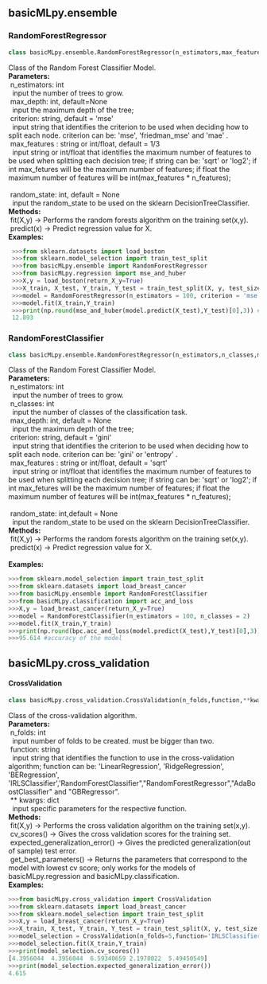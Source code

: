 ## basicMLpy.ensemble
### RandomForestRegressor
 ```python
 class basicMLpy.ensemble.RandomForestRegressor(n_estimators,max_features =1/3,max_depth=None,criterion='mse',random_state=None)
 ```
 Class of the Random Forest Classifier Model.<br />
 **Parameters:**<br /> 
            &nbsp;n_estimators: int<br />
                &nbsp;&nbsp;input the number of trees to grow.<br />
            &nbsp;max_depth: int, default=None<br />
                &nbsp;&nbsp;input the maximum depth of the tree; <br />
            &nbsp;criterion: string, default = 'mse'<br />
                &nbsp;&nbsp;input string that identifies the criterion to be used when deciding how to split each node. criterion can be: 'mse', 'friedman_mse' and 'mae' .<br />
            &nbsp;max_features : string or int/float, default = 1/3<br />
                &nbsp;&nbsp;input string or int/float that identifies the maximum number of features to be used when splitting each decision tree; if string can be: 'sqrt' or 'log2'; if int max_fetures will be the maximum number of features; if float the maximum number of features will be int(max_features * n_features);<br />             
            &nbsp;random_state: int, default = None<br />
                &nbsp;&nbsp;input the random_state to be used on the sklearn DecisionTreeClassifier.<br /> 
**Methods:**<br />
        &nbsp;fit(X,y) -> Performs the random forests algorithm on the training set(x,y).<br />
        &nbsp;predict(x) -> Predict regression value for X.<br />
 **Examples:**
 ```python
  >>>from sklearn.datasets import load_boston
  >>>from sklearn.model_selection import train_test_split
  >>>from basicMLpy.ensemble import RandomForestRegressor
  >>>from basicMLpy.regression import mse_and_huber
  >>>X,y = load_boston(return_X_y=True)
  >>>X_train, X_test, Y_train, Y_test = train_test_split(X, y, test_size = 0.2, random_state=5) 
  >>>model = RandomForestRegressor(n_estimators = 100, criterion = 'mse', max_features = 1/3)
  >>>model.fit(X_train,Y_train)
  >>>print(np.round(mse_and_huber(model.predict(X_test),Y_test)[0],3)) #gets the mse
  12.893
 ```
 ### RandomForestClassifier
 ```python
 class basicMLpy.ensemble.RandomForestRegressor(n_estimators,n_classes,max_depth=None,criterion='gini',random_state=None,max_features='sqrt')
 ```
 Class of the Random Forest Classifier Model.<br />
 **Parameters:**<br /> 
             &nbsp;n_estimators: int<br /> 
                &nbsp;&nbsp;input the number of trees to grow.<br /> 
            &nbsp;n_classes: int<br /> 
                &nbsp;&nbsp;input the number of classes of the classification task.<br /> 
            &nbsp;max_depth: int, default = None<br /> 
                &nbsp;&nbsp;input the maximum depth of the tree; <br /> 
            &nbsp;criterion: string, default = 'gini'<br /> 
                &nbsp;&nbsp;input string that identifies the criterion to be used when deciding how to split each node. criterion can be: 'gini' or 'entropy' .<br /> 
            &nbsp;max_features : string or int/float, default = 'sqrt'<br /> 
                &nbsp;&nbsp;input string or int/float that identifies the maximum number of features to be used when splitting each decision tree; if string can be: 'sqrt' or 'log2'; if int max_fetures will be the maximum number of features; if float the maximum number of features will be int(max_features * n_features); <br />                    
            &nbsp;random_state: int,default = None<br /> 
                &nbsp;&nbsp;input the random_state to be used on the sklearn DecisionTreeClassifier.<br /> 
**Methods:**<br />
        &nbsp;fit(X,y) -> Performs the random forests algorithm on the training set(x,y).<br />
        &nbsp;predict(x) -> Predict regression value for X.<br />                
  **Examples:**
  ```python
  >>>from sklearn.model_selection import train_test_split
  >>>from sklearn.datasets import load_breast_cancer
  >>>from basicMLpy.ensemble import RandomForestClassifier
  >>>from basicMLpy.classification import acc_and_loss
  >>>X,y = load_breast_cancer(return_X_y=True)
  >>>model = RandomForestClassifier(n_estimators = 100, n_classes = 2)
  >>>model.fit(X_train,Y_train)
  >>>print(np.round(bpc.acc_and_loss(model.predict(X_test),Y_test)[0],3)) #gets the accuracy in %
  >>>95.614 #accuracy of the model
  ```
  
  
  
 ## basicMLpy.cross_validation
 #### CrossValidation
 ```python
 class basicMLpy.cross_validation.CrossValidation(n_folds,function,**kwargs)
 ```
 Class of the cross-validation algorithm.<br />
**Parameters:**<br /> 
            &nbsp;n_folds: int<br />
                &nbsp;&nbsp;input number of folds to be created. must be bigger than two.<br />
            &nbsp;function: string<br />
                &nbsp;&nbsp;input string that identifies the function to use in the cross-validation algorithm; function can be: 'LinearRegression', 'RidgeRegression', 'BERegression', 'IRLSClassifier','RandomForestClassifier","RandomForestRegressor","AdaBoostClassifier" and "GBRegressor".<br />
            &nbsp;** kwargs: dict <br />
                &nbsp;&nbsp;input specific parameters for the respective function.<br />
**Methods:**<br />
         &nbsp;fit(X,y) -> Performs the cross validation algorithm on the training set(x,y).<br />
         &nbsp;cv_scores() -> Gives the cross validation scores for the training set.<br />
         &nbsp;expected_generalization_error() -> Gives the predicted generalization(out of sample) test error.<br />
         &nbsp;get_best_parameters() -> Returns the parameters that correspond to the model with lowest cv score; only works for the models of basicMLpy.regression and basicMLpy.classification.<br />
**Examples:**
```python
>>>from basicMLpy.cross_validation import CrossValidation
>>>from sklearn.datasets import load_breast_cancer
>>>from sklearn.model_selection import train_test_split
>>>X,y = load_breast_cancer(return_X_y=True)
>>>X_train, X_test, Y_train, Y_test = train_test_split(X, y, test_size = 0.2, random_state=5)
>>>model_selection = CrossValidation(n_folds=5,function='IRLSClassifier',k=2,n_iter=14)
>>>model_selection.fit(X_train,Y_train)
>>>print(model_selection.cv_scores())
[4.3956044  4.3956044  6.59340659 2.1978022  5.49450549]
>>>print(model_selection.expected_generalization_error())
4.615
```
